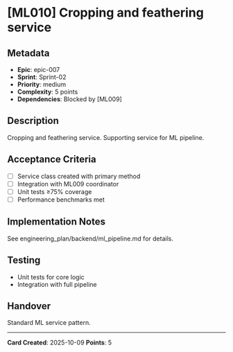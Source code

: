 # [ML010] Cropping and feathering service

## Metadata

- **Epic**: epic-007
- **Sprint**: Sprint-02
- **Priority**: medium
- **Complexity**: 5 points
- **Dependencies**: Blocked by [ML009]

## Description

Cropping and feathering service. Supporting service for ML pipeline.

## Acceptance Criteria

- [ ] Service class created with primary method
- [ ] Integration with ML009 coordinator
- [ ] Unit tests ≥75% coverage
- [ ] Performance benchmarks met

## Implementation Notes

See engineering_plan/backend/ml_pipeline.md for details.

## Testing

- Unit tests for core logic
- Integration with full pipeline

## Handover

Standard ML service pattern.

---
**Card Created**: 2025-10-09
**Points**: 5
